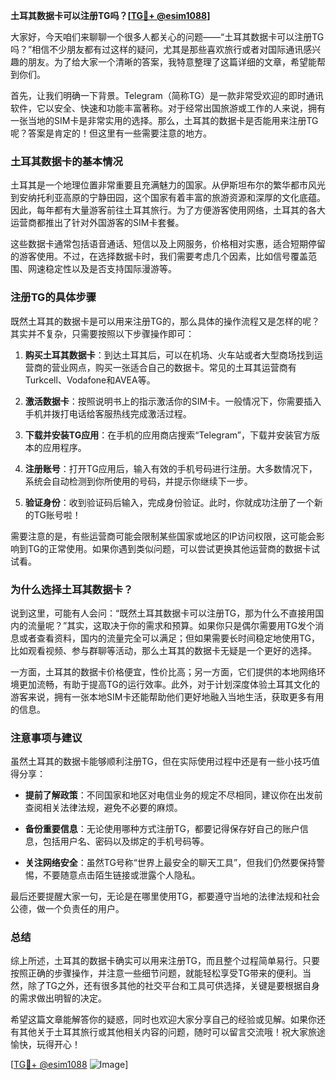 **土耳其数据卡可以注册TG吗？[[TG💪+ @esim1088](https://t.me/s/esim1088)]**

大家好，今天咱们来聊聊一个很多人都关心的问题——“土耳其数据卡可以注册TG吗？”相信不少朋友都有过这样的疑问，尤其是那些喜欢旅行或者对国际通讯感兴趣的朋友。为了给大家一个清晰的答案，我特意整理了这篇详细的文章，希望能帮到你们。

首先，让我们明确一下背景。Telegram（简称TG）是一款非常受欢迎的即时通讯软件，它以安全、快速和功能丰富著称。对于经常出国旅游或工作的人来说，拥有一张当地的SIM卡是非常实用的选择。那么，土耳其的数据卡是否能用来注册TG呢？答案是肯定的！但这里有一些需要注意的地方。

### **土耳其数据卡的基本情况**

土耳其是一个地理位置非常重要且充满魅力的国家。从伊斯坦布尔的繁华都市风光到安纳托利亚高原的宁静田园，这个国家有着丰富的旅游资源和深厚的文化底蕴。因此，每年都有大量游客前往土耳其旅行。为了方便游客使用网络，土耳其的各大运营商都推出了针对外国游客的SIM卡套餐。

这些数据卡通常包括语音通话、短信以及上网服务，价格相对实惠，适合短期停留的游客使用。不过，在选择数据卡时，我们需要考虑几个因素，比如信号覆盖范围、网速稳定性以及是否支持国际漫游等。

### **注册TG的具体步骤**

既然土耳其的数据卡是可以用来注册TG的，那么具体的操作流程又是怎样的呢？其实并不复杂，只需要按照以下步骤操作即可：

1. **购买土耳其数据卡**：到达土耳其后，可以在机场、火车站或者大型商场找到运营商的营业网点，购买一张适合自己的数据卡。常见的土耳其运营商有Turkcell、Vodafone和AVEA等。
   
2. **激活数据卡**：按照说明书上的指示激活你的SIM卡。一般情况下，你需要插入手机并拨打电话给客服热线完成激活过程。

3. **下载并安装TG应用**：在手机的应用商店搜索“Telegram”，下载并安装官方版本的应用程序。

4. **注册账号**：打开TG应用后，输入有效的手机号码进行注册。大多数情况下，系统会自动检测到你所使用的号码，并提示你继续下一步。

5. **验证身份**：收到验证码后输入，完成身份验证。此时，你就成功注册了一个新的TG账号啦！

需要注意的是，有些运营商可能会限制某些国家或地区的IP访问权限，这可能会影响到TG的正常使用。如果你遇到类似问题，可以尝试更换其他运营商的数据卡试试看。

### **为什么选择土耳其数据卡？**

说到这里，可能有人会问：“既然土耳其数据卡可以注册TG，那为什么不直接用国内的流量呢？”其实，这取决于你的需求和预算。如果你只是偶尔需要用TG发个消息或者查看资料，国内的流量完全可以满足；但如果需要长时间稳定地使用TG，比如观看视频、参与群聊等活动，那么土耳其的数据卡无疑是一个更好的选择。

一方面，土耳其的数据卡价格便宜，性价比高；另一方面，它们提供的本地网络环境更加流畅，有助于提高TG的运行效率。此外，对于计划深度体验土耳其文化的游客来说，拥有一张本地SIM卡还能帮助他们更好地融入当地生活，获取更多有用的信息。

### **注意事项与建议**

虽然土耳其的数据卡能够顺利注册TG，但在实际使用过程中还是有一些小技巧值得分享：

- **提前了解政策**：不同国家和地区对电信业务的规定不尽相同，建议你在出发前查阅相关法律法规，避免不必要的麻烦。
  
- **备份重要信息**：无论使用哪种方式注册TG，都要记得保存好自己的账户信息，包括用户名、密码以及绑定的手机号码等。

- **关注网络安全**：虽然TG号称“世界上最安全的聊天工具”，但我们仍然要保持警惕，不要随意点击陌生链接或泄露个人隐私。

最后还要提醒大家一句，无论是在哪里使用TG，都要遵守当地的法律法规和社会公德，做一个负责任的用户。

### **总结**

综上所述，土耳其的数据卡确实可以用来注册TG，而且整个过程简单易行。只要按照正确的步骤操作，并注意一些细节问题，就能轻松享受TG带来的便利。当然，除了TG之外，还有很多其他的社交平台和工具可供选择，关键是要根据自身的需求做出明智的决定。

希望这篇文章能解答你的疑惑，同时也欢迎大家分享自己的经验或见解。如果你还有其他关于土耳其旅行或其他相关内容的问题，随时可以留言交流哦！祝大家旅途愉快，玩得开心！

[[TG💪+ @esim1088](https://t.me/s/esim1088) ![Image](https://i.postimg.cc/4NQfJmqS/Snipaste-2025-05-13-00-14-12.png)]